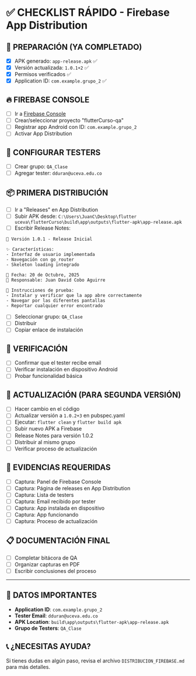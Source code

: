 # ✅ CHECKLIST RÁPIDO - Firebase App Distribution

## 🎯 PREPARACIÓN (YA COMPLETADO)
- [x] APK generado: `app-release.apk` ✅
- [x] Versión actualizada: `1.0.1+2` ✅  
- [x] Permisos verificados ✅
- [x] Application ID: `com.example.grupo_2` ✅

## 🔥 FIREBASE CONSOLE
- [ ] Ir a [Firebase Console](https://console.firebase.google.com/)
- [ ] Crear/seleccionar proyecto "flutterCurso-qa"
- [ ] Registrar app Android con ID: `com.example.grupo_2`
- [ ] Activar App Distribution

## 👥 CONFIGURAR TESTERS
- [ ] Crear grupo: `QA_Clase`
- [ ] Agregar tester: `dduran@uceva.edu.co`

## 📦 PRIMERA DISTRIBUCIÓN
- [ ] Ir a "Releases" en App Distribution
- [ ] Subir APK desde: `C:\Users\JuanC\Desktop\flutter uceva\flutterCurso\build\app\outputs\flutter-apk\app-release.apk`
- [ ] Escribir Release Notes:
```
🚀 Versión 1.0.1 - Release Inicial

✨ Características:
- Interfaz de usuario implementada
- Navegación con go_router
- Skeleton loading integrado

📅 Fecha: 20 de Octubre, 2025
👥 Responsable: Juan David Cobo Aguirre

🔧 Instrucciones de prueba:
- Instalar y verificar que la app abre correctamente
- Navegar por las diferentes pantallas
- Reportar cualquier error encontrado
```
- [ ] Seleccionar grupo: `QA_Clase`
- [ ] Distribuir
- [ ] Copiar enlace de instalación

## 📲 VERIFICACIÓN
- [ ] Confirmar que el tester recibe email
- [ ] Verificar instalación en dispositivo Android
- [ ] Probar funcionalidad básica

## 🔄 ACTUALIZACIÓN (PARA SEGUNDA VERSIÓN)
- [ ] Hacer cambio en el código
- [ ] Actualizar versión a `1.0.2+3` en pubspec.yaml
- [ ] Ejecutar: `flutter clean` y `flutter build apk`
- [ ] Subir nuevo APK a Firebase
- [ ] Release Notes para versión 1.0.2
- [ ] Distribuir al mismo grupo
- [ ] Verificar proceso de actualización

## 📸 EVIDENCIAS REQUERIDAS
- [ ] Captura: Panel de Firebase Console
- [ ] Captura: Página de releases en App Distribution
- [ ] Captura: Lista de testers
- [ ] Captura: Email recibido por tester
- [ ] Captura: App instalada en dispositivo
- [ ] Captura: App funcionando
- [ ] Captura: Proceso de actualización

## 📋 DOCUMENTACIÓN FINAL
- [ ] Completar bitácora de QA
- [ ] Organizar capturas en PDF
- [ ] Escribir conclusiones del proceso

---

## 🚨 DATOS IMPORTANTES
- **Application ID**: `com.example.grupo_2`
- **Tester Email**: `dduran@uceva.edu.co`
- **APK Location**: `build\app\outputs\flutter-apk\app-release.apk`
- **Grupo de Testers**: `QA_Clase`

## 📞 ¿NECESITAS AYUDA?
Si tienes dudas en algún paso, revisa el archivo `DISTRIBUCION_FIREBASE.md` para más detalles.